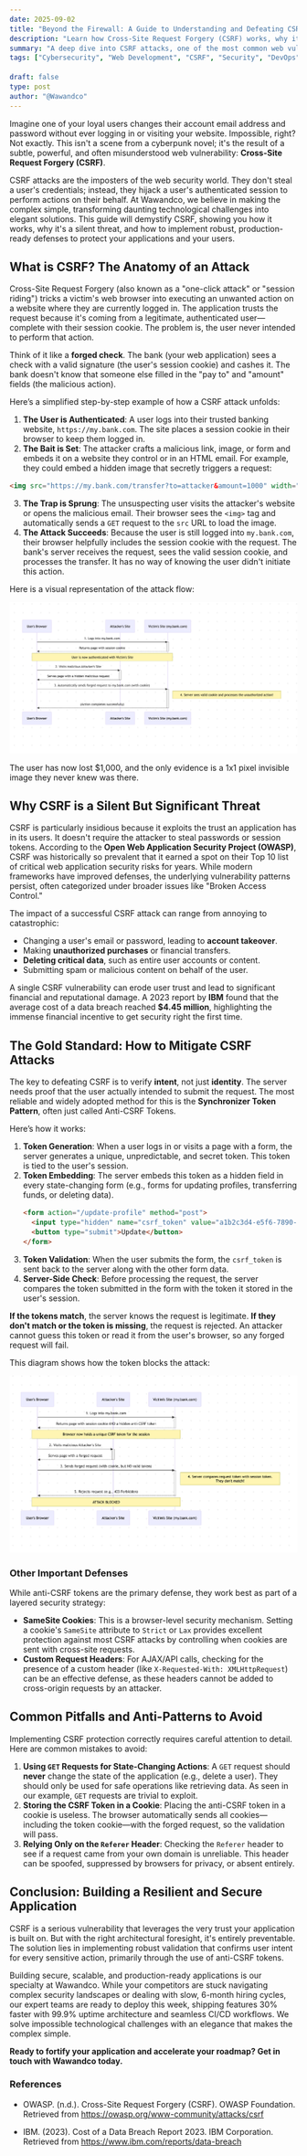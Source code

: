 ```yaml
---
date: 2025-09-02
title: "Beyond the Firewall: A Guide to Understanding and Defeating CSRF Attacks"
description: "Learn how Cross-Site Request Forgery (CSRF) works, why it's a critical security threat, and how to implement robust mitigation strategies like anti-CSRF tokens."
summary: "A deep dive into CSRF attacks, one of the most common web vulnerabilities. This guide explains the anatomy of an attack, covers best practices for mitigation like the Synchronizer Token Pattern and SameSite cookies, and details common anti-patterns to avoid."
tags: ["Cybersecurity", "Web Development", "CSRF", "Security", "DevOps", "security", "web-development"]

draft: false
type: post
author: "@Wawandco"
---
```


Imagine one of your loyal users changes their account email address and password without ever logging in or visiting your website. Impossible, right? Not exactly. This isn't a scene from a cyberpunk novel; it's the result of a subtle, powerful, and often misunderstood web vulnerability: **Cross-Site Request Forgery (CSRF)**.

CSRF attacks are the imposters of the web security world. They don't steal a user's credentials; instead, they hijack a user's authenticated session to perform actions on their behalf. At Wawandco, we believe in making the complex simple, transforming daunting technological challenges into elegant solutions. This guide will demystify CSRF, showing you how it works, why it's a silent threat, and how to implement robust, production-ready defenses to protect your applications and your users.

## What is CSRF? The Anatomy of an Attack

Cross-Site Request Forgery (also known as a "one-click attack" or "session riding") tricks a victim's web browser into executing an unwanted action on a website where they are currently logged in. The application trusts the request because it's coming from a legitimate, authenticated user—complete with their session cookie. The problem is, the user never intended to perform that action.

Think of it like a **forged check**. The bank (your web application) sees a check with a valid signature (the user's session cookie) and cashes it. The bank doesn't know that someone else filled in the "pay to" and "amount" fields (the malicious action).

Here’s a simplified step-by-step example of how a CSRF attack unfolds:

1.  **The User is Authenticated**: A user logs into their trusted banking website, `https://my.bank.com`. The site places a session cookie in their browser to keep them logged in.
2.  **The Bait is Set**: The attacker crafts a malicious link, image, or form and embeds it on a website they control or in an HTML email. For example, they could embed a hidden image that secretly triggers a request:

```html
<img src="https://my.bank.com/transfer?to=attacker&amount=1000" width="1" height="1" />
```

3.  **The Trap is Sprung**: The unsuspecting user visits the attacker's website or opens the malicious email. Their
browser sees the `<img>` tag and automatically sends a `GET` request to the `src` URL to load the image.
4.  **The Attack Succeeds**: Because the user is still logged into `my.bank.com`, their browser helpfully includes the session cookie with the request. The bank's server receives the request, sees the valid session cookie, and processes the transfer. It has no way of knowing the user didn't initiate this action.

Here is a visual representation of the attack flow:

![Insecure](insecure.png)

The user has now lost $1,000, and the only evidence is a 1x1 pixel invisible image they never knew was there.


## Why CSRF is a Silent But Significant Threat

CSRF is particularly insidious because it exploits the trust an application has in its users. It doesn't require the attacker to steal passwords or session tokens. According to the **Open Web Application Security Project (OWASP)**, CSRF was historically so prevalent that it earned a spot on their Top 10 list of critical web application security risks for years. While modern frameworks have improved defenses, the underlying vulnerability patterns persist, often categorized under broader issues like "Broken Access Control."

The impact of a successful CSRF attack can range from annoying to catastrophic:

  * Changing a user's email or password, leading to **account takeover**.
  * Making **unauthorized purchases** or financial transfers.
  * **Deleting critical data**, such as entire user accounts or content.
  * Submitting spam or malicious content on behalf of the user.

A single CSRF vulnerability can erode user trust and lead to significant financial and reputational damage. A 2023 report by **IBM** found that the average cost of a data breach reached **$4.45 million**, highlighting the immense financial incentive to get security right the first time.

## The Gold Standard: How to Mitigate CSRF Attacks

The key to defeating CSRF is to verify **intent**, not just **identity**. The server needs proof that the user actually intended to submit the request. The most reliable and widely adopted method for this is the **Synchronizer Token Pattern**, often just called Anti-CSRF Tokens.

Here’s how it works:

1.  **Token Generation**: When a user logs in or visits a page with a form, the server generates a unique, unpredictable, and secret token. This token is tied to the user's session.
2.  **Token Embedding**: The server embeds this token as a hidden field in every state-changing form (e.g., forms for updating profiles, transferring funds, or deleting data).
    ```html
    <form action="/update-profile" method="post">
      <input type="hidden" name="csrf_token" value="a1b2c3d4-e5f6-7890-a1b2-c3d4e5f67890">
      <button type="submit">Update</button>
    </form>
    ```
3.  **Token Validation**: When the user submits the form, the `csrf_token` is sent back to the server along with the other form data.
4.  **Server-Side Check**: Before processing the request, the server compares the token submitted in the form with the token it stored in the user's session.

**If the tokens match**, the server knows the request is legitimate. **If they don't match or the token is missing**, the request is rejected. An attacker cannot guess this token or read it from the user's browser, so any forged request will fail.

This diagram shows how the token blocks the attack:

![Secure](secure.png)

### Other Important Defenses

While anti-CSRF tokens are the primary defense, they work best as part of a layered security strategy:

  * **SameSite Cookies**: This is a browser-level security mechanism. Setting a cookie's `SameSite` attribute to `Strict` or `Lax` provides excellent protection against most CSRF attacks by controlling when cookies are sent with cross-site requests.
  * **Custom Request Headers**: For AJAX/API calls, checking for the presence of a custom header (like `X-Requested-With: XMLHttpRequest`) can be an effective defense, as these headers cannot be added to cross-origin requests by an attacker.


## Common Pitfalls and Anti-Patterns to Avoid

Implementing CSRF protection correctly requires careful attention to detail. Here are common mistakes to avoid:

1.  **Using `GET` Requests for State-Changing Actions**: A `GET` request should **never** change the state of the application (e.g., delete a user). They should only be used for safe operations like retrieving data. As seen in our example, `GET` requests are trivial to exploit.
2.  **Storing the CSRF Token in a Cookie**: Placing the anti-CSRF token in a cookie is useless. The browser automatically sends all cookies—including the token cookie—with the forged request, so the validation will pass.
3.  **Relying Only on the `Referer` Header**: Checking the `Referer` header to see if a request came from your own domain is unreliable. This header can be spoofed, suppressed by browsers for privacy, or absent entirely.


## Conclusion: Building a Resilient and Secure Application

CSRF is a serious vulnerability that leverages the very trust your application is built on. But with the right architectural foresight, it's entirely preventable. The solution lies in implementing robust validation that confirms user intent for every sensitive action, primarily through the use of anti-CSRF tokens.

Building secure, scalable, and production-ready applications is our specialty at Wawandco. While your competitors are stuck navigating complex security landscapes or dealing with slow, 6-month hiring cycles, our expert teams are ready to deploy this week, shipping features 30% faster with 99.9% uptime architecture and seamless CI/CD workflows. We solve impossible technological challenges with an elegance that makes the complex simple.

**Ready to fortify your application and accelerate your roadmap? Get in touch with Wawandco today.**

### References
- OWASP. (n.d.). Cross-Site Request Forgery (CSRF). OWASP Foundation. Retrieved from https://owasp.org/www-community/attacks/csrf

- IBM. (2023). Cost of a Data Breach Report 2023. IBM Corporation. Retrieved from https://www.ibm.com/reports/data-breach
